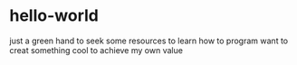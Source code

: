 # hello-world
just a green hand to seek some resources to learn how to program
want to creat something cool to achieve my own value

